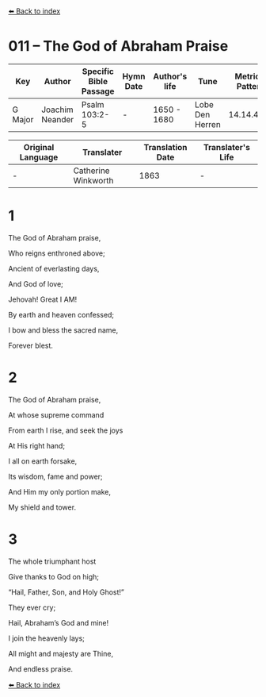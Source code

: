 [⬅️ Back to index](../README.md)

# 011 – The God of Abraham Praise

Key | Author   | Specific Bible Passage     |Hymn Date |Author's life |Tune |Metrical Pattern   |Composer/Source                                                                                        
-- | --------- | ---------------------------|----------|--------------|-----|-------------------|-------------   
G Major  | Joachim Neander      | Psalm 103:2-5 | -  | 1650 - 1680 | Lobe Den Herren | 14.14.4.7.8 | Chorale Book for England, 1863 

Original Language | Translater | Translation Date   | Translater's Life     
----------------- | --------- | --------------------|-------------   
\-  | Catherine Winkworth      | 1863 | -  | 1827 - 1878 



# 1

The God of Abraham praise,

Who reigns enthroned above;

Ancient of everlasting days,

And God of love;

Jehovah! Great I AM!

By earth and heaven confessed;

I bow and bless the sacred name,

Forever blest.



# 2

The God of Abraham praise,

At whose supreme command

From earth I rise, and seek the joys

At His right hand;

I all on earth forsake,

Its wisdom, fame and power;

And Him my only portion make,

My shield and tower.



# 3

The whole triumphant host

Give thanks to God on high;

“Hail, Father, Son, and Holy Ghost!”

They ever cry;

Hail, Abraham’s God and mine!

I join the heavenly lays;

All might and majesty are Thine,

And endless praise.

[⬅️ Back to index](../README.md)
